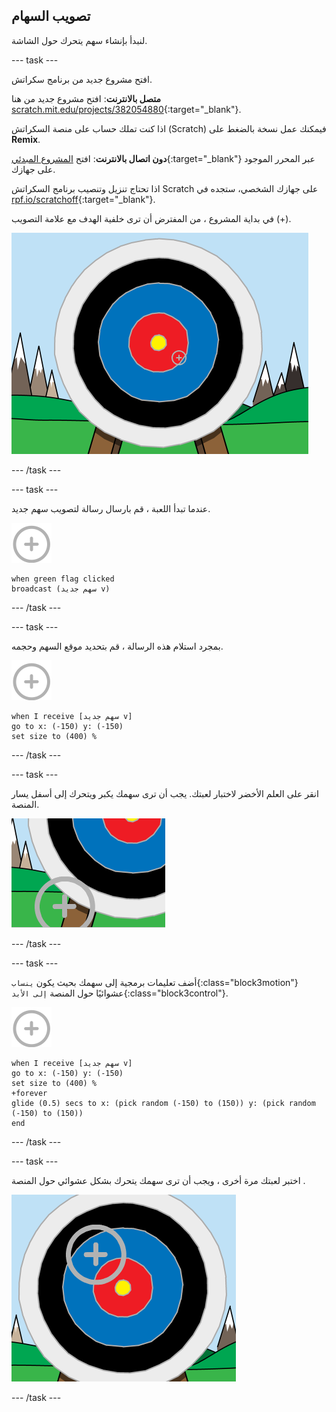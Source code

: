## تصويب السهام

لنبدأ بإنشاء سهم يتحرك حول الشاشة.

--- task ---

افتح مشروع جديد من برنامج سكراتش.

**متصل بالانترنت**: افتح مشروع جديد من هنا [scratch.mit.edu/projects/382054880](https://scratch.mit.edu/projects/382054880){:target="_blank"}.

اذا كنت تملك حساب على منصة السكراتش (Scratch) فيمكنك عمل نسخة بالضغط على **Remix**.

**دون اتصال بالانترنت**: افتح [المشروع المبدئي](http://rpf.io/p/ar-SA/archery-go){:target="_blank"} عبر المحرر الموجود على جهازك.

اذا تحتاج تنزيل وتنصيب برنامج السكراتش Scratch على جهازك الشخصي، ستجده في [rpf.io/scratchoff](http://rpf.io/scratchoff){:target="_blank"}.

في بداية المشروع ، من المفترض أن ترى خلفية الهدف مع علامة التصويب (+).

![مشاريع البداية](images/archery-starter.png)

--- /task ---

--- task ---

عندما تبدأ اللعبة ، قم بارسال رسالة لتصويب سهم جديد.

![كائن الهدف](images/target-sprite.png)

```blocks3
when green flag clicked
broadcast (سهم جديد v)
```

--- /task ---

--- task ---

بمجرد استلام هذه الرسالة ، قم بتحديد موقع السهم وحجمه.

![كائن الهدف](images/target-sprite.png)

```blocks3
when I receive [سهم جديد v]
go to x: (-150) y: (-150)
set size to (400) %
```

--- /task ---

--- task ---

انقر على العلم الأخضر لاختبار لعبتك. يجب أن ترى سهمك يكبر ويتحرك إلى أسفل يسار المنصة.

![أكبر كائن الهدف في أسفل يسار المنصة](images/archery-start-test.png)

--- /task ---

--- task ---

أضف تعليمات برمجية إلى سهمك بحيث يكون `ينساب`{:class="block3motion"} عشوائيًا حول المنصة `إلى الأبد`{:class="block3control"}.

![كائن الهدف](images/target-sprite.png)

```blocks3
when I receive [سهم جديد v]
go to x: (-150) y: (-150)
set size to (400) %
+forever
glide (0.5) secs to x: (pick random (-150) to (150)) y: (pick random (-150) to (150))
end
```

--- /task ---

--- task ---

اختبر لعبتك مرة أخرى ، ويجب أن ترى سهمك يتحرك بشكل عشوائي حول المنصة .

![الهدف في موقع مختلف](images/archery-glide-test.png)

--- /task ---